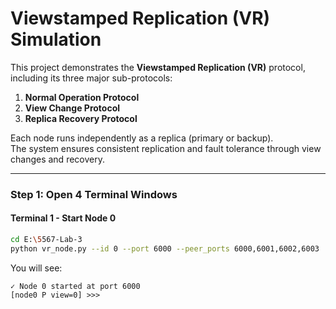# Viewstamped Replication (VR) Simulation

This project demonstrates the **Viewstamped Replication (VR)** protocol, including its three major sub-protocols:

1. **Normal Operation Protocol**
2. **View Change Protocol**
3. **Replica Recovery Protocol**

Each node runs independently as a replica (primary or backup).  
The system ensures consistent replication and fault tolerance through view changes and recovery.

---

### Step 1: Open 4 Terminal Windows

#### Terminal 1 - Start Node 0
```bash
cd E:\5567-Lab-3
python vr_node.py --id 0 --port 6000 --peer_ports 6000,6001,6002,6003

```
You will see:
``` bath
✓ Node 0 started at port 6000
[node0 P view=0] >>>
```
